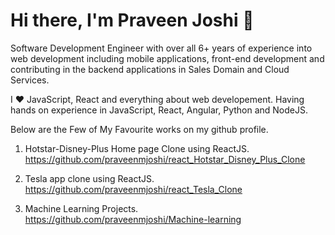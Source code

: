 # Hi there, I'm Praveen Joshi 👋

Software Development Engineer with over all 6+ years of experience into web development including mobile applications, front-end development and contributing in the backend applications in Sales Domain and Cloud Services.

I ❤️ JavaScript, React and everything about web developement. Having hands on experience in JavaScript, React, Angular, Python and NodeJS.

Below are the Few of My Favourite works on my github profile.

1. Hotstar-Disney-Plus Home page Clone using ReactJS. <br />
https://github.com/praveenmjoshi/react_Hotstar_Disney_Plus_Clone

2. Tesla app clone using ReactJS. <br />
https://github.com/praveenmjoshi/react_Tesla_Clone

3. Machine Learning Projects. <br />
https://github.com/praveenmjoshi/Machine-learning

